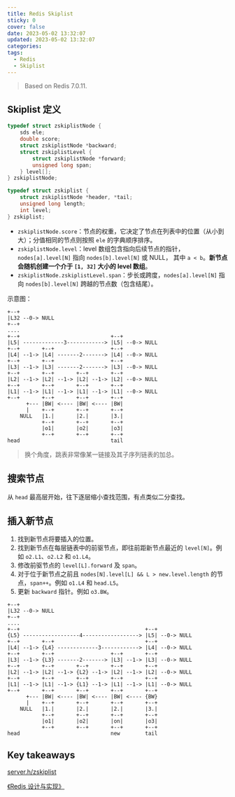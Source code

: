 ```yaml
---
title: Redis Skiplist
sticky: 0
cover: false
date: 2023-05-02 13:32:07
updated: 2023-05-02 13:32:07
categories:
tags:
  - Redis
  - Skiplist
---
```


> Based on Redis 7.0.11.

## Skiplist 定义

```C
typedef struct zskiplistNode {
    sds ele;
    double score;
    struct zskiplistNode *backward;
    struct zskiplistLevel {
        struct zskiplistNode *forward;
        unsigned long span;
    } level[];
} zskiplistNode;

typedef struct zskiplist {
    struct zskiplistNode *header, *tail;
    unsigned long length;
    int level;
} zskiplist;
```

- `zskiplistNode.score`：节点的权重，它决定了节点在列表中的位置（从小到大）；分值相同的节点则按照 `ele` 的字典顺序排序。
- `zskiplistNode.level`：level 数组包含指向后续节点的指针，`nodes[a].level[N]` 指向 `nodes[b].level[N]` 或 NULL， 其中 `a < b`。**新节点会随机创建一个介于 `[1, 32]` 大小的 level 数组**。
- `zskiplistNode.zskiplistLevel.span`：步长或跨度，`nodes[a].level[N]` 指向 `nodes[b].level[N]` 跨越的节点数（包含结尾）。

示意图：

```plaintext
+--+
|L32 --0-> NULL
+--+
....
+--+                             +--+
|L5| -------------3------------> |L5| --0-> NULL
+--+       +--+                  +--+
|L4| --1-> |L4| -------2-------> |L4| --0-> NULL
+--+       +--+                  +--+
|L3| --1-> |L3| -------2-------> |L3| --0-> NULL
+--+       +--+       +--+       +--+
|L2| --1-> |L2| --1-> |L2| --1-> |L2| --0-> NULL
+--+       +--+       +--+       +--+
|L1| --1-> |L1| --1-> |L1| --1-> |L1| --0-> NULL
+--+       +--+       +--+       +--+
      +--- |BW| <---- |BW| <---- |BW|
      |    +--+       +--+       +--+
    NULL   |1.|       |2.|       |3.|
           +--+       +--+       +--+
           |o1|       |o2|       |o3|
           +--+       +--+       +--+
head                             tail
```

> 换个角度，跳表非常像某一链接及其子序列链表的加总。

## 搜索节点

从 `head` 最高层开始，往下逐层缩小查找范围，有点类似二分查找。

## 插入新节点

1. 找到新节点将要插入的位置。
2. 找到新节点在每层链表中的前驱节点，即往前距新节点最近的 `level[N]`。例如 `o2.L1`、`o2.L2` 和 `o1.L4`。
3. 修改前驱节点的 `level[L].forward` 及 `span`。
4. 对于位于新节点之前且 `nodes[N].level[L] && L > new.level.length` 的节点，`span++`。例如 `o1.L4` 和 `head.L5`。
5. 更新 `backward` 指针。例如 `o3.BW`。

```plaintext
+--+
|L32 --0-> NULL
+--+
....
+--+                                        +--+
{L5} ------------------4------------------> |L5| --0-> NULL
+--+       +--+                             +--+
|L4| --1-> {L4} -------------3------------> |L4| --0-> NULL
+--+       +--+                  +--+       +--+
|L3| --1-> {L3} -------2-------> |L3| --1-> |L3| --0-> NULL
+--+       +--+       +--+       +--+       +--+
|L2| --1-> |L2| --1-> {L2} --1-> |L2| --1-> |L2| --0-> NULL
+--+       +--+       +--+       +--+       +--+
|L1| --1-> |L1| --1-> {L1} --1-> |L1| --1-> |L1| --0-> NULL
+--+       +--+       +--+       +--+       +--+
      +--- |BW| <---- |BW| <---- |BW| <---- {BW}
      |    +--+       +--+       +--+       +--+
    NULL   |1.|       |2.|       |2.|       |3.|
           +--+       +--+       +--+       +--+
           |o1|       |o2|       |on|       |o3|
           +--+       +--+       +--+       +--+
head                             new        tail
```

## Key takeaways

[server.h/zskiplist](https://github.com/redis/redis/blob/7.0/src/server.h)

[《Redis 设计与实现》](http://redisbook.com)

